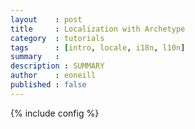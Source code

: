 ```yaml
---
layout    : post
title     : Localization with Archetype
category  : tutorials
tags      : [intro, locale, i18n, l10n]
summary   : 
description : SUMMARY
author    : eoneill
published : false
---
```

{% include config %}

